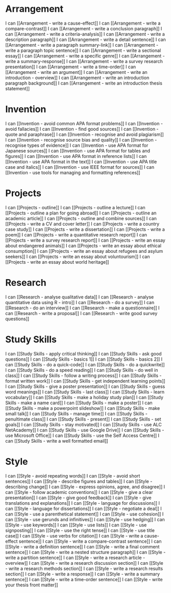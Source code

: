# Arrangement
I can [[Arrangement - write a cause-effect]]
I can [[Arrangement - write a compare-contrast]]
I can [[Arrangement - write a conclusion paragraph]]
I can [[Arrangement - write a criteria-analysis]]
I can [[Arrangement - write a description paragraph]]
I can [[Arrangement - write a detail sentence]]
I can [[Arrangement - write a paragraph summary-link]]
I can [[Arrangement - write a paragraph topic sentence]]
I can [[Arrangement - write a sectional essay]]
I can [[Arrangement - write a specific genre]]
I can [[Arrangement - write a summary-response]]
I can [[Arrangement - write a survey research presentation]]
I can [[Arrangement - write a time-order]]
I can [[Arrangement - write an argument]]
I can [[Arrangement - write an introduction - overview]]
I can [[Arrangement - write an introduction paragraph background]]
I can [[Arrangement - write an introduction thesis statement]]
# Invention
I can [[Invention - avoid common APA format problems]]
I can [[Invention - avoid fallacies]]
I can [[Invention - find good sources]]
I can [[Invention - quote and paraphrase]]
I can [[Invention - recognise and avoid plagiarism]]
I can [[Invention - recognise source bias and quality]]
I can [[Invention - recognise types of evidence]]
I can [[Invention - use APA format for Japanese sources]]
I can [[Invention - use APA format for tables and figures]]
I can [[Invention - use APA format in reference lists]]
I can [[Invention - use APA format in the text]]
I can [[Invention - use APA title case and italics]]
I can [[Invention - use IEEE format for sources]]
I can [[Invention - use tools for managing and formatting references]]
# Projects
I can [[Projects - outline]]
I can [[Projects - outline a lecture]]
I can [[Projects - outline a plan for going abroad]]
I can [[Projects - outline an academic article]]
I can [[Projects - outline and combine sources]]
I can [[Projects - write a CV and cover letter]]
I can [[Projects - write a country case study]]
I can [[Projects - write a dissertation]]
I can [[Projects - write a poem]]
I can [[Projects - write a quantitative research report]]
I can [[Projects - write a survey research report]]
I can [[Projects - write an essay about endangered animals]]
I can [[Projects - write an essay about ethical consumption]]
I can [[Projects - write an essay about refugees and asylum seekers]]
I can [[Projects - write an essay about voluntourism]]
I can [[Projects - write an essay about world heritage]]
# Research
I can [[Research - analyse qualitative data]]
I can [[Research - analyse quantitative data using R - intro]]
I can [[Research - do a survey]]
I can [[Research - do an interview]]
I can [[Research - make a questionnaire]]
I can [[Research - write a proposal]]
I can [[Research - write good survey questions]]
# Study Skills
I can [[Study Skills - apply critical thinking]]
I can [[Study Skills - ask good questions]]
I can [[Study Skills - basics 1]]
I can [[Study Skills - basics 2]]
I can [[Study Skills - do a quick-code]]
I can [[Study Skills - do a quickwrite]]
I can [[Study Skills - do a speed reading]]
I can [[Study Skills - do well in class]]
I can [[Study Skills - follow a writing process]]
I can [[Study Skills - format written work]]
I can [[Study Skills - get independent learning points]]
I can [[Study Skills - give a poster presentation]]
I can [[Study Skills - guess word meanings]]
I can [[Study Skills - last class]]
I can [[Study Skills - learn vocabulary]]
I can [[Study Skills - make a holiday study plan]]
I can [[Study Skills - make a name card]]
I can [[Study Skills - make a poster]]
I can [[Study Skills - make a powerpoint slideshow]]
I can [[Study Skills - make small talk]]
I can [[Study Skills - manage time]]
I can [[Study Skills - penultimate class]]
I can [[Study Skills - present]]
I can [[Study Skills - set goals]]
I can [[Study Skills - stay motivated]]
I can [[Study Skills - use ALC NetAcademy]]
I can [[Study Skills - use Google Drive]]
I can [[Study Skills - use Microsoft Office]]
I can [[Study Skills - use the Self Access Centre]]
I can [[Study Skills - write a well formatted email]]
# Style
I can [[Style - avoid repeating words]]
I can [[Style - avoid short sentences]]
I can [[Style - describe figures and tables]]
I can [[Style - describing change]]
I can [[Style - express opinions, agree, and disagree]]
I can [[Style - follow academic conventions]]
I can [[Style - give a clear presentation]]
I can [[Style - give good feedback]]
I can [[Style - give translations and explanations]]
I can [[Style - language for discussions]]
I can [[Style - language for dissertations]]
I can [[Style - negotiate a deal]]
I can [[Style - use a parenthetical statement]]
I can [[Style - use cohesion]]
I can [[Style - use gerunds and infinitives]]
I can [[Style - use hedging]]
I can [[Style - use keywords]]
I can [[Style - use lists]]
I can [[Style - use signposting]]
I can [[Style - use the right tense]]
I can [[Style - use title case]]
I can [[Style - use verbs for citation]]
I can [[Style - write a cause-effect sentence]]
I can [[Style - write a compare-contrast sentence]]
I can [[Style - write a definition sentence]]
I can [[Style - write a final comment sentence]]
I can [[Style - write a nested structure paragraph]]
I can [[Style - write a partition sentence]]
I can [[Style - write a research article - overview]]
I can [[Style - write a research discussion section]]
I can [[Style - write a research methods section]]
I can [[Style - write a research results section]]
I can [[Style - write a response]]
I can [[Style - write a summary sentence]]
I can [[Style - write a time-order sentence]]
I can [[Style - write your thesis front matter]]
